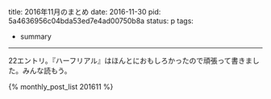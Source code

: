 title: 2016年11月のまとめ
date: 2016-11-30
pid: 5a4636956c04bda53ed7e4ad00750b8a
status: p
tags:
- summary
---

22エントリ。『ハーフリアル』はほんとにおもしろかったので頑張って書きました。みんな読もう。

{% monthly_post_list 201611 %}